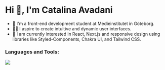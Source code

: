 <h1 align="left">Hi 👋, I'm Catalina Avadani</h1>

- 🔭 I'm a front-end development student at Medieinstitutet in Göteborg.
- 👨‍💻 I aspire to create intuitive and dynamic user interfaces.
- 🌱 I am currently interested in React, Next.js and responsive design using libraries like Styled-Components, Chakra UI, and Tailwind CSS. 


<h3 align="left">Languages and Tools:</h3>

  <p align="left">
  <a href="https://skillicons.dev">
    <img src="https://skillicons.dev/icons?i=js,ts,react,nextjs,css,html,tailwind,styledcomponents,materialui,mongodb,postgres,prisma,cypress,nodejs,express,figma,git,github,gradle,kotlin,androidstudio,vscode" />
  </a>
</p>


